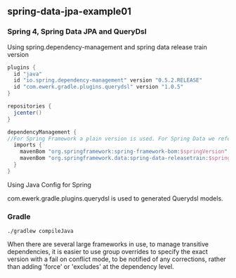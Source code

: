 ## spring-data-jpa-example01

### Spring 4, Spring Data JPA and QueryDsl

Using spring.dependency-management and spring data release train version

~~~groovy
plugins {
  id "java"
  id "io.spring.dependency-management" version "0.5.2.RELEASE"
  id "com.ewerk.gradle.plugins.querydsl" version "1.0.5"
}

repositories {
  jcenter()
}

dependencyManagement {
//For Spring Framework a plain version is used. For Spring Data we refer to a particular revision of a release train.
  imports {
    mavenBom "org.springframework:spring-framework-bom:$springVersion"
    mavenBom "org.springframework.data:spring-data-releasetrain:$springdataVersion"
  }
}
~~~

Using Java Config for Spring

com.ewerk.gradle.plugins.querydsl is used to generated Querydsl models.

### Gradle

~~~
./gradlew compileJava
~~~

When there are several large frameworks in use, to manage transitive dependencies, it is easier to use group overrides to specify the exact version with a fail on conflict mode, to be notified of any corrections, rather than adding 'force' or 'excludes' at the dependency level.


